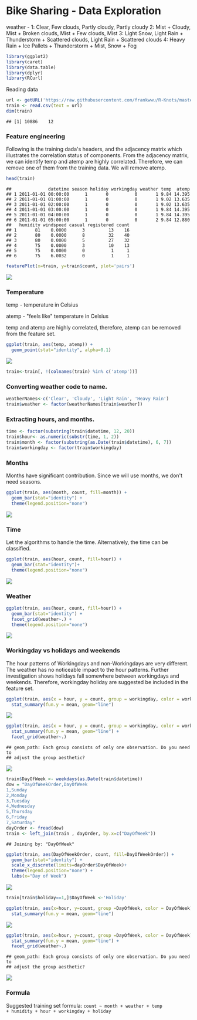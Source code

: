 # Bike Sharing - Data Exploration

weather - 
1: Clear, Few clouds, Partly cloudy, Partly cloudy 
2: Mist + Cloudy, Mist + Broken clouds, Mist + Few clouds, Mist 
3: Light Snow, Light Rain + Thunderstorm + Scattered clouds, Light Rain + Scattered clouds 
4: Heavy Rain + Ice Pallets + Thunderstorm + Mist, Snow + Fog 



```r
library(ggplot2)
library(caret) 
library(data.table)
library(dplyr)
library(RCurl)
```

Reading data


```r
url <- getURL('https://raw.githubusercontent.com/frankwwu/R-Knots/master/Bike%20Sharing/train.csv')
train <- read.csv(text = url) 
dim(train)
```

```
## [1] 10886    12
```

### Feature engineering

Following is the training dada's headers, and the adjacency matrix which illustrates the correlation status of components. From the adjacency matrix, we can identify temp and atemp are highly correlated. Therefore, we can remove one of them from the training data. We will remove atemp.
 

```r
head(train)
```

```
##              datetime season holiday workingday weather temp  atemp
## 1 2011-01-01 00:00:00      1       0          0       1 9.84 14.395
## 2 2011-01-01 01:00:00      1       0          0       1 9.02 13.635
## 3 2011-01-01 02:00:00      1       0          0       1 9.02 13.635
## 4 2011-01-01 03:00:00      1       0          0       1 9.84 14.395
## 5 2011-01-01 04:00:00      1       0          0       1 9.84 14.395
## 6 2011-01-01 05:00:00      1       0          0       2 9.84 12.880
##   humidity windspeed casual registered count
## 1       81    0.0000      3         13    16
## 2       80    0.0000      8         32    40
## 3       80    0.0000      5         27    32
## 4       75    0.0000      3         10    13
## 5       75    0.0000      0          1     1
## 6       75    6.0032      0          1     1
```

```r
featurePlot(x=train, y=train$count, plot='pairs')
```

![](Bike-Sharing-Data-Exploration_files/figure-html/unnamed-chunk-3-1.png)

### Temperature

temp - temperature in Celsius

atemp - "feels like" temperature in Celsius

temp and atemp are highly correlated, therefore, atemp can be removed from the feature set.


```r
ggplot(train, aes(temp, atemp)) +     
  geom_point(stat="identity", alpha=0.1)
```

![](Bike-Sharing-Data-Exploration_files/figure-html/unnamed-chunk-4-1.png)

```r
train<-train[, !(colnames(train) %in% c('atemp'))]
```

### Converting weather code to name.


```r
weatherNames<-c('Clear', 'Cloudy', 'Light Rain', 'Heavy Rain')
train$weather <- factor(weatherNames[train$weather])
```

### Extracting hours, and months.


```r
time <- factor(substring(train$datetime, 12, 20))
train$hour<- as.numeric(substr(time, 1, 2))
train$month <- factor(substring(as.Date(train$datetime), 6, 7))
train$workingday <- factor(train$workingday)
```

### Months

Months have significant contribution. Since we will use months, we don't need seasons.


```r
ggplot(train, aes(month, count, fill=month)) +     
  geom_bar(stat="identity") +
  theme(legend.position="none")
```

![](Bike-Sharing-Data-Exploration_files/figure-html/unnamed-chunk-7-1.png)

### Time

Let the algorithms to handle the time. Alternatively, the time can be classified.


```r
ggplot(train, aes(hour, count, fill=hour)) +     
  geom_bar(stat="identity")+ 
  theme(legend.position="none")
```

![](Bike-Sharing-Data-Exploration_files/figure-html/unnamed-chunk-8-1.png)

### Weather


```r
ggplot(train, aes(hour, count, fill=hour)) +     
  geom_bar(stat="identity") +
  facet_grid(weather~.) + 
  theme(legend.position="none")
```

![](Bike-Sharing-Data-Exploration_files/figure-html/unnamed-chunk-9-1.png)

### Workingday vs holidays and weekends

The hour patterns of Workingdays and non-Workingdays are very different. The weather has no noticeable impact to the hour patterns. Further investigation shows holidays fall somewhere between workingdays and weekends. Therefore, workingday holiday are suggested be included in the feature set.


```r
ggplot(train, aes(x = hour, y = count, group = workingday, color = workingday)) +     
  stat_summary(fun.y = mean, geom="line")
```

![](Bike-Sharing-Data-Exploration_files/figure-html/unnamed-chunk-10-1.png)

```r
ggplot(train, aes(x = hour, y = count, group = workingday, color = workingday)) +     
  stat_summary(fun.y = mean, geom="line") +
  facet_grid(weather~.)
```

```
## geom_path: Each group consists of only one observation. Do you need to
## adjust the group aesthetic?
```

![](Bike-Sharing-Data-Exploration_files/figure-html/unnamed-chunk-10-2.png)

```r
train$DayOfWeek <- weekdays(as.Date(train$datetime))
dow = "DayOfWeekOrder,DayOfWeek
1,Sunday 
2,Monday
3,Tuesday
4,Wednesday
5,Thursday
6,Friday
7,Saturday"
dayOrder <- fread(dow)
train <- left_join(train , dayOrder, by.x=c("DayOfWeek")) 
```

```
## Joining by: "DayOfWeek"
```

```r
ggplot(train, aes(DayOfWeekOrder, count, fill=DayOfWeekOrder)) +     
  geom_bar(stat="identity") +
  scale_x_discrete(limits=dayOrder$DayOfWeek)+
  theme(legend.position="none") +
  labs(x="Day of Week")
```

![](Bike-Sharing-Data-Exploration_files/figure-html/unnamed-chunk-10-3.png)

```r
train[train$holiday==1,]$DayOfWeek <-'Holiday'

ggplot(train, aes(x=hour, y=count, group =DayOfWeek, color = DayOfWeek)) +     
  stat_summary(fun.y = mean, geom="line") 
```

![](Bike-Sharing-Data-Exploration_files/figure-html/unnamed-chunk-10-4.png)

```r
ggplot(train, aes(x=hour, y=count, group =DayOfWeek, color = DayOfWeek)) +     
  stat_summary(fun.y = mean, geom="line") +
  facet_grid(weather~.) 
```

```
## geom_path: Each group consists of only one observation. Do you need to
## adjust the group aesthetic?
```

![](Bike-Sharing-Data-Exploration_files/figure-html/unnamed-chunk-10-5.png)

### Formula

Suggested training set formula: <code>count ~ month + weather + temp + humidity + hour + workingday + holiday</code>


